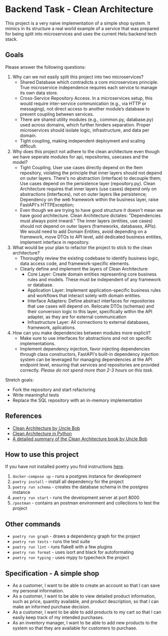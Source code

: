# Backend Task - Clean Architecture

This project is a very naive implementation of a simple shop system. It mimics in its structure a real world example of a service that was prepared for being split into microservices and uses the current Helu backend tech stack.

## Goals

Please answer the following questions:

1. Why can we not easily split this project into two microservices?
    - Shared Database which contradicts a core microservices principle. True microservice independence requires each service to manage its own data store.
    - Cross-Service Repository Access. In a microservices setup, this would require inter-service communication (e.g., via HTTP or messaging), not direct access to another module’s database to prevent coupling between services.
    - There are shared utility modules (e.g., common.py, database.py) used across domains, which further hinders separation. Proper microservices should isolate logic, infrastructure, and data per domain.
    - Tight coupling, making independent deployment and scaling difficult.
2. Why does this project not adhere to the clean architecture even though we have seperate modules for api, repositories, usecases and the model?
    - Tight Coupling. User use cases directly depend on the Item repository, violating the principle that inner layers should not depend on outer layers. There's no abstraction (interface) to decouple them;
   Use cases depend on the persistence layer (repository.py). Clean Architecture requires that inner layers (use cases) depend only on abstractions (interfaces), not on outer layers like persistence;
   Dependency on the web framework within the business layer, raise FastAPI's HTTPException;
    - Even though we are trying to have good structure it doesn't mean we have good architecture. Clean Architecture dictates: "Dependencies must always point inward." The inner layers (entities, use cases) should not depend on outer layers (frameworks, databases, APIs).
   We would need to add Domain Entities, avoid depending on a framework, move DTOs to API level, add dedicated business entities, implement interface in repository.
3. What would be your plan to refactor the project to stick to the clean architecture?
    - Thoroughly review the existing codebase to identify business logic, data access code, and framework-specific elements.
    - Clearly define and implement the layers of Clean Architecture:
      - Core Layer: Create domain entities representing core business rules and models. These must be independent of any framework or database.
      - Application Layer: Implement application-specific business rules and workflows that interact solely with domain entities.
      - Interface Adapters: Define abstract interfaces for repositories that use cases will depend on. Relocate DTOs (schemas) and their conversion logic to this layer, specifically within the API adapter, as they are for external communication
      - Infrastructure Layer: All connections to external databases, framework, aplications.
4. How can you make dependencies between modules more explicit?
    - Make sure to use interfaces for abstractions and not on specific implementations.
    - Implement dependency injection, favor injecting dependencies through class constructors, FastAPI's built-in dependency injection system can be leveraged for managing dependencies at the API endpoint level, ensuring that services and repositories are provided correctly.
*Please do not spend more than 2-3 hours on this task.*

Stretch goals:
* Fork the repository and start refactoring
* Write meaningful tests
* Replace the SQL repository with an in-memory implementation

## References
* [Clean Architecture by Uncle Bob](https://blog.cleancoder.com/uncle-bob/2012/08/13/the-clean-architecture.html)
* [Clean Architecture in Python](https://www.youtube.com/watch?v=C7MRkqP5NRI)
* [A detailed summary of the Clean Architecture book by Uncle Bob](https://github.com/serodriguez68/clean-architecture)

## How to use this project

If you have not installed poetry you find instructions [here](https://python-poetry.org/).

1. `docker-compose up` - runs a postgres instance for development
2. `poetry install` - install all dependency for the project
3. `poetry run schema` - creates the database schema in the postgres instance
4. `poetry run start` - runs the development server at port 8000
5. `/postman` - contains an postman environment and collections to test the project

## Other commands

* `poetry run graph` - draws a dependency graph for the project
* `poetry run tests` - runs the test suite
* `poetry run lint` - runs flake8 with a few plugins
* `poetry run format` - uses isort and black for autoformating
* `poetry run typing` - uses mypy to typecheck the project

## Specification - A simple shop

* As a customer, I want to be able to create an account so that I can save my personal information.
* As a customer, I want to be able to view detailed product information, such as price, quantity available, and product description, so that I can make an informed purchase decision.
* As a customer, I want to be able to add products to my cart so that I can easily keep track of my intended purchases.
* As an inventory manager, I want to be able to add new products to the system so that they are available for customers to purchase.